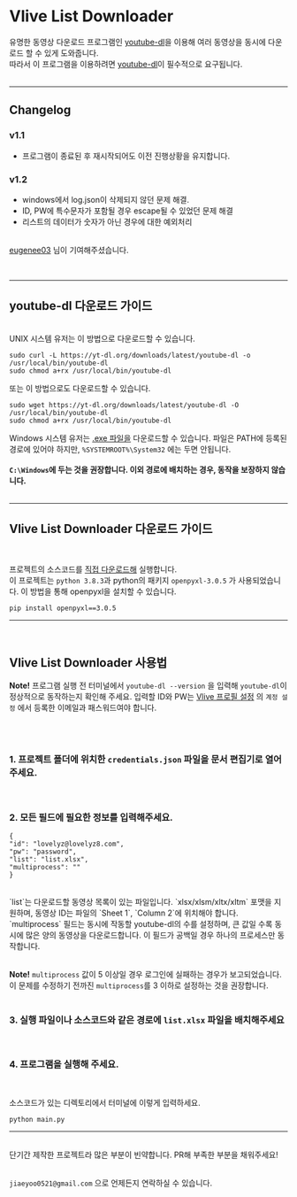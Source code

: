 # Vlive List Downloader
유명한 동영상 다운로드 프로그램인 [youtube-dl]('https://github.com/ytdl-org/youtube-dl')을 이용해 여러 동영상을 동시에 다운로드 할 수 있게 도와줍니다.
<br/>
따라서 이 프로그램을 이용하려면 [youtube-dl]('https://github.com/ytdl-org/youtube-dl')이 필수적으로 요구됩니다.
<br/><br/>
***

## Changelog

### v1.1

 - 프로그램이 종료된 후 재시작되어도 이전 진행상황을 유지합니다.

### v1.2
 - windows에서 log.json이 삭제되지 않던 문제 해결.
 - ID, PW에 특수문자가 포함될 경우 escape될 수 있었던 문제 해결
 - 리스트의 데이터가 숫자가 아닌 경우에 대한 예외처리
 <br><br>
 
[eugenee03]('https://github.com/eugenee03') 님이 기여해주셨습니다.

<br>

***

## youtube-dl 다운로드 가이드
<br/>
UNIX 시스템 유저는 이 방법으로 다운로드할 수 있습니다.

    sudo curl -L https://yt-dl.org/downloads/latest/youtube-dl -o /usr/local/bin/youtube-dl
    sudo chmod a+rx /usr/local/bin/youtube-dl
또는 이 방법으로도 다운로드할 수 있습니다.

    sudo wget https://yt-dl.org/downloads/latest/youtube-dl -O /usr/local/bin/youtube-dl
    sudo chmod a+rx /usr/local/bin/youtube-dl
Windows 시스템 유저는 [.exe 파일을](https://yt-dl.org/latest/youtube-dl.exe) 다운로드할 수 있습니다. 파일은 PATH에 등록된 경로에 있어야 하지만, `%SYSTEMROOT%\System32` 에는 두면 안됩니다.<br/><br/>
**`C:\Windows`에 두는 것을 권장합니다. 이외 경로에 배치하는 경우, 동작을 보장하지 않습니다.**
<br/>
<br/>
***
## Vlive List Downloader 다운로드 가이드
<br/>

프로젝트의 소스코드를 [직접 다운로드해]('https://github.com/') 실행합니다.<br/>
이 프로젝트는 `python 3.8.3`과 python의 패키지 `openpyxl-3.0.5` 가 사용되었습니다. 이 방법을 통해 openpyxl을 설치할 수 있습니다.

    pip install openpyxl==3.0.5

***
<br/>

## Vlive List Downloader 사용법

**Note!** 프로그램 실행 전 터미널에서 `youtube-dl --version` 을 입력해 `youtube-dl`이 정상적으로 동작하는지 확인해 주세요. 입력할 ID와 PW는 
[Vlive 프로필 설정]('https://vlive.tv/my/profile') 의 `계정 설정` 에서 등록한 이메일과 패스워드여야 합니다.

<br/><br/>

### 1. 프로젝트 폴더에 위치한 `credentials.json` 파일을 문서 편집기로 열어주세요. 
<br/>

### 2. 모든 필드에 필요한 정보를 입력해주세요.

    {
    "id": "lovelyz@lovelyz8.com",
    "pw": "password",
    "list": "list.xlsx",
    "multiprocess": ""
    }

<br/>
`list`는 다운로드할 동영상 목록이 있는 파일입니다. `xlsx/xlsm/xltx/xltm` 포맷을 지원하며, 동영상 ID는 파일의 `Sheet 1`, `Column 2`에 위치해야 합니다.<br/>
`multiprocess` 필드는 동시에 작동할 youtube-dl의 수를 설정하며, 큰 값일 수록 동시에 많은 양의 동영상을 다운로드합니다. 이 필드가 공백일 경우 하나의 프로세스만 동작합니다.<br/><br/>

**Note!** `multiprocess` 값이 5 이상일 경우 로그인에 실패하는 경우가 보고되었습니다. 이 문제를 수정하기 전까진 `multiprocess`를 3 이하로 설정하는 것을 권장합니다.
<br/><br/>

### 3. 실행 파일이나 소스코드와 같은 경로에 `list.xlsx` 파일을 배치해주세요
<br/>

### 4. 프로그램을 실행해 주세요.
<br/>

소스코드가 있는 디렉토리에서 터미널에 이렇게 입력하세요.

    python main.py

***
<br/>
단기간 제작한 프로젝트라 많은 부분이 빈약합니다. PR해 부족한 부분을 채워주세요!
<br/><br/>

`jiaeyoo0521@gmail.com` 으로 언제든지 연락하실 수 있습니다.
